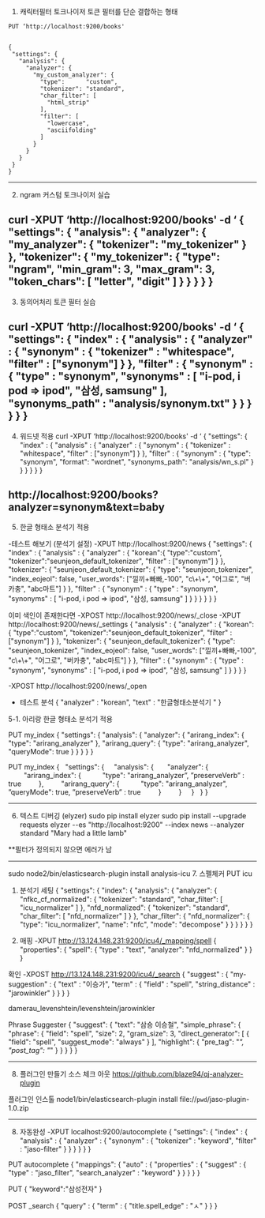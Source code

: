 1. 캐릭터필터 토크나이저 토큰 필터를 단순 결합하는 형태
<pre><code>PUT ‘http://localhost:9200/books'</code></pre>
<pre><code>
{
 "settings": {
   "analysis": {
     "analyzer": {
       "my_custom_analyzer": {
         "type":      "custom",
         "tokenizer": "standard",
         "char_filter": [
           "html_strip"
         ],
         "filter": [
           "lowercase",
           "asciifolding"
         ]
       }
     }
   }
 }
}
</code></pre>

---------------------------------------------------------------------------------------------------------
2. ngram 커스텀 토크나이저 실습

curl -XPUT ‘http://localhost:9200/books' -d ‘
{
  "settings": {
    "analysis": {
      "analyzer": {
        "my_analyzer": {
          "tokenizer": "my_tokenizer"
        }
      },
      "tokenizer": {
        "my_tokenizer": {
          "type": "ngram",
          "min_gram": 3,
          "max_gram": 3,
          "token_chars": [
            "letter",
            "digit"
          ]
        }
      }
    }
  }
}
---------------------------------------------------------------------------------------------------------
3. 동의어처리 토큰 필터 실습

curl -XPUT ‘http://localhost:9200/books' -d ‘
{
    "settings": {
        "index" : {
            "analysis" : {
                "analyzer" : {
                    "synonym" : {
                        "tokenizer" : "whitespace",
                        "filter" : ["synonym"]
                    }
                },
                "filter" : {
                    "synonym" : {
                        "type" : "synonym",
                        "synonyms" : [
                            "i-pod, i pod => ipod",
                            "삼성, samsung"
                        ],
                        "synonyms_path" : "analysis/synonym.txt"
                    }
                }
            }
        }
    }
}
---------------------------------------------------------------------------------------------------------
4. 워드넷 적용
curl -XPUT ‘http://localhost:9200/books' -d ‘
{
    "settings": {
        "index" : {
            "analysis" : {
                "analyzer" : {
                    "synonym" : {
                        "tokenizer" : "whitespace",
                        "filter" : ["synonym"]
                    }
                },
                "filter" : {
                     "synonym" : {
                        "type": "synonym",
                        "format": "wordnet",
                        "synonyms_path": "analysis/wn_s.pl"
                    }
                }
            }
        }
    }
}

http://localhost:9200/books?analyzer=synonym&text=baby
---------------------------------------------------------------------------------------------------------

5. 한글 형태소 분석기 적용

-테스트 해보기 (분석기 설정)
-XPUT http://localhost:9200/news
{
    "settings": {
        "index" : {
            "analysis" : {
                "analyzer" :
                    {
                     "korean":{
                     "type":"custom",
                     "tokenizer":"seunjeon_default_tokenizer",
                     "filter" : ["synonym"]
                    }
                },
                "tokenizer": {
                   "seunjeon_default_tokenizer": {
                     "type": "seunjeon_tokenizer",
                     "index_eojeol": false,
                     "user_words": ["낄끼+빠빠,-100", "c\\+\\+", "어그로", "버카충", "abc마트"]
                   }
                 },
                "filter" : {
                    "synonym" : {
                        "type" : "synonym",
                        "synonyms" : [
                            "i-pod, i pod => ipod",
                            "삼성, samsung"
                        ]
                    }
                }
            }
        }
    }
}


 이미 색인이 존재한다면
 -XPOST http://localhost:9200/news/_close
 -XPUT http://localhost:9200/news/_settings
 {
     "analysis" : {
         "analyzer" :
             {
              "korean":{
              "type":"custom",
              "tokenizer":"seunjeon_default_tokenizer",
              "filter" : ["synonym"]
             }
         },
         "tokenizer": {
            "seunjeon_default_tokenizer": {
              "type": "seunjeon_tokenizer",
              "index_eojeol": false,
              "user_words": ["낄끼+빠빠,-100", "c\\+\\+", "어그로", "버카충", "abc마트"]
            }
          },
         "filter" : {
             "synonym" : {
                 "type" : "synonym",
                 "synonyms" : [
                     "i-pod, i pod => ipod",
                     "삼성, samsung"
                 ]
             }
         }
     }
    }

-XPOST http://localhost:9200/news/_open

- 테스트 분석
{
  "analyzer" : "korean",
  "text" : "한글형태소분석기 "
}


5-1. 아리랑 한글 형태소 분석기 적용

PUT my_index
{
    "settings": {
        "analysis": {
            "analyzer": {
                "arirang_index": {
                    "type": "arirang_analyzer"
                },
                "arirang_query": {
                    "type": "arirang_analyzer",
                    "queryMode": true
                }
            }
        }
    }
}

PUT my_index
{
  "settings": {
    "analysis": {
      "analyzer": {
        "arirang_index": {
          "type": "arirang_analyzer”,
           ”preserveVerb” : true
         },
        "arirang_query": {
          "type": "arirang_analyzer",
           ”queryMode": true,
           ”preserveVerb” : true
        }  
      }
    }
  }
}




---------------------------------------------------------------------------------------------------------
6. 텍스트 디버깅 (elyzer)
sudo pip install elyzer
sudo pip install --upgrade  requests
elyzer --es "http://localhost:9200" --index news --analyzer standard "Mary had a little lamb"

**필터가 정의되지 않으면 에러가 남



---------------------------------------------------------------------------------------------------------
sudo node2/bin/elasticsearch-plugin install analysis-icu
7. 스펠체커
PUT icu
1) 분석기 세팅
{
  "settings": {
    "index": {
      "analysis": {
        "analyzer": {
          "nfkc_cf_normalized": {
            "tokenizer": "standard",
            "char_filter": [
              "icu_normalizer"
            ]
          },
          "nfd_normalized": {
            "tokenizer": "standard",
            "char_filter": [
              "nfd_normalizer"
            ]
          }
        },
        "char_filter": {
          "nfd_normalizer": {
            "type": "icu_normalizer",
            "name": "nfc",
            "mode": "decompose"
          }
        }
      }
    }
  }
}

2) 매핑
-XPUT http://13.124.148.231:9200/icu4/_mapping/spell
{
  "properties": {
	"spell": {
      "type" : "text",
      "analyzer": "nfd_normalized"
    }
  }
}

확인
-XPOST http://13.124.148.231:9200/icu4/_search
{
  "suggest" : {
    "my-suggestion" : {
      "text" : "이승가",
      "term" : {
        "field" : "spell",
        "string_distance" : "jarowinkler"
      }
    }
  }
}

damerau_levenshtein/levenshtein/jarowinkler


Phrase Suggester
{
  "suggest": {
    "text": "삼숑 이승철",
    "simple_phrase": {
      "phrase": {
        "field": "spell",
        "size": 2,
        "gram_size": 3,
        "direct_generator": [ {
          "field": "spell",
          "suggest_mode": "always"
        } ],
        "highlight": {
          "pre_tag": "<em>",
          "post_tag": "</em>"
        }
      }
    }
  }
}

---------------------------------------------------------------------------------------------------------
8. 플러그인 만들기
소스 체크 아웃
https://github.com/blaze94/qj-analyzer-plugin

플러그인 인스톨
node1/bin/elasticsearch-plugin install file://`pwd`/jaso-plugin-1.0.zip

---------------------------------------------------------------------------------------------------------
8. 자동완성
-XPUT localhost:9200/autocomplete
{
    "settings": {
        "index" : {
            "analysis" : {
                "analyzer" : {
                    "synonym" : {
                        "tokenizer" : "keyword",
                        "filter" : "jaso-filter"
                    }
                }
            }
        }
    }
}

PUT autocomplete
{
    "mappings": {
        "auto" : {
            "properties" : {
                "suggest" : {
                    "type" : "jaso_filter",
                    "search_analyzer" : "keyword"
                }
            }
        }
    }
}

PUT
{
  "keyword":"삼성전자"
}

POST _search
{
    "query" : {
        "term" : {
            "title.spell_edge" : "ㅅ"
        }
    }
}




